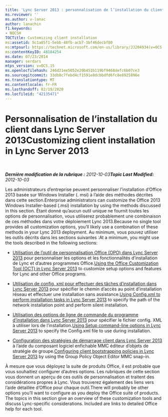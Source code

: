 ```yaml
---
title: 'Lync Server 2013 : personnalisation de l’installation du client'
ms.reviewer: ''
ms.author: v-lanac
author: lanachin
f1.keywords:
- NOCSH
TOCTitle: Customizing client installation
ms:assetid: 5c1a85f1-5ebb-48fb-acb7-3bf46decbf80
ms:mtpsurl: https://technet.microsoft.com/en-us/library/JJ204934(v=OCS.15)
ms:contentKeyID: 48184254
ms.date: 07/23/2014
manager: serdars
mtps_version: v=OCS.15
ms.openlocfilehash: 246d21ee5052e29b451b119bf9468defc6b07ce3
ms.sourcegitcommit: 33db8c7febd4cf1591e8dcbbdfd6fc8e8925896e
ms.translationtype: MT
ms.contentlocale: fr-FR
ms.lasthandoff: 02/19/2020
ms.locfileid: "42135471"
---
```

<div data-xmlns="http://www.w3.org/1999/xhtml">

<div class="topic" data-xmlns="http://www.w3.org/1999/xhtml" data-msxsl="urn:schemas-microsoft-com:xslt" data-cs="http://msdn.microsoft.com/">

<div data-asp="https://msdn2.microsoft.com/asp">

# <a name="customizing-client-installation-in-lync-server-2013"></a><span data-ttu-id="72760-102">Personnalisation de l’installation du client dans Lync Server 2013</span><span class="sxs-lookup"><span data-stu-id="72760-102">Customizing client installation in Lync Server 2013</span></span>

</div>

<div id="mainSection">

<div id="mainBody">

<span> </span>

<span data-ttu-id="72760-103">_**Dernière modification de la rubrique :** 2012-10-03_</span><span class="sxs-lookup"><span data-stu-id="72760-103">_**Topic Last Modified:** 2012-10-03_</span></span>

<span data-ttu-id="72760-104">Les administrateurs d’entreprise peuvent personnaliser l’installation d’Office 2013 basée sur Windows Installer (. msi) à l’aide des méthodes décrites dans cette section.</span><span class="sxs-lookup"><span data-stu-id="72760-104">Enterprise administrators can customize the Office 2013 Windows Installer-based (.msi) installation by using the methods discussed in this section.</span></span> <span data-ttu-id="72760-105">Étant donné qu’aucun outil unique ne fournit toutes les options de personnalisation, vous utiliserez probablement une combinaison de ces méthodes dans votre déploiement Lync 2013.</span><span class="sxs-lookup"><span data-stu-id="72760-105">Because no single tool provides all customization options, you’ll likely use a combination of these methods in your Lync 2013 deployment.</span></span> <span data-ttu-id="72760-106">Au minimum, vous pouvez utiliser les outils décrits dans les sections suivantes :</span><span class="sxs-lookup"><span data-stu-id="72760-106">At a minimum, you might use the tools described in the following sections:</span></span>

  - <span data-ttu-id="72760-107">[Utilisation de l’outil de personnalisation Office (OPO) dans Lync Server 2013](lync-server-2013-using-the-office-customization-tool-oct.md) pour personnaliser les options et les fonctionnalités d’installation de Lync et d’autres programmes Office.</span><span class="sxs-lookup"><span data-stu-id="72760-107">[Using the Office Customization Tool (OCT) in Lync Server 2013](lync-server-2013-using-the-office-customization-tool-oct.md) to customize setup options and features for Lync and other Office programs.</span></span>

  - <span data-ttu-id="72760-108">[Utilisation de config. xml pour effectuer des tâches d’installation dans Lync Server 2013](lync-server-2013-using-config-xml-to-perform-installation-tasks.md) pour spécifier le chemin d’accès au point d’installation réseau et effectuer une installation sans assistance.</span><span class="sxs-lookup"><span data-stu-id="72760-108">[Using Config.xml to perform installation tasks in Lync Server 2013](lync-server-2013-using-config-xml-to-perform-installation-tasks.md) to specify the path of the network installation point and perform silent installation.</span></span>

  - <span data-ttu-id="72760-109">[Utilisation des options de ligne de commande du programme d’installation dans Lync Server 2013](lync-server-2013-using-setup-command-line-options.md) pour spécifier le fichier config. XML à utiliser lors de l’installation.</span><span class="sxs-lookup"><span data-stu-id="72760-109">[Using Setup command-line options in Lync Server 2013](lync-server-2013-using-setup-command-line-options.md) to specify the Config.xml file to use during installation.</span></span>

  - <span data-ttu-id="72760-110">[Configuration des stratégies de démarrage client dans Lync Server 2013](lync-server-2013-configuring-client-bootstrapping-policies.md) à l’aide du composant logiciel enfichable MMC éditeur d’objets de stratégie de groupe.</span><span class="sxs-lookup"><span data-stu-id="72760-110">[Configuring client bootstrapping policies in Lync Server 2013](lync-server-2013-configuring-client-bootstrapping-policies.md) by using the Group Policy Object Editor MMC snap-in.</span></span>

<span data-ttu-id="72760-p102">À mesure que vous déployez la suite de produits Office, il est probable que vous souhaitiez configurer d’autres options. Les rubriques de cette section vous donnent un aperçu de ces outils de personnalisation et traitent des considérations propres à Lync. Vous trouverez également des liens vers l’aide détaillée d’Office pour chaque outil.</span><span class="sxs-lookup"><span data-stu-id="72760-p102">There will probably be other options you’ll want to configure as you deploy the Office suite of products. The topics in this section give an overview of these customization tools and discuss Lync-specific considerations. Included are links to detailed Office help for each tool.</span></span>

</div>

<span> </span>

</div>

</div>

</div>

